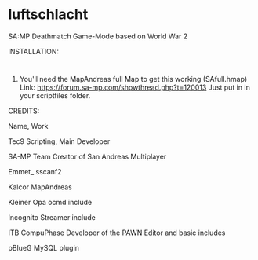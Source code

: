 # luftschlacht
SA:MP Deathmatch Game-Mode based on World War 2


INSTALLATION:
#
1) You'll need the MapAndreas full Map to get this working (SAfull.hmap) Link: https://forum.sa-mp.com/showthread.php?t=120013
   Just put in in your scriptfiles folder.



CREDITS:

Name,	Work

Tec9 Scripting, Main Developer

SA-MP Team	Creator of San Andreas Multiplayer

Emmet_	sscanf2 

Kalcor	MapAndreas

Kleiner Opa	ocmd include

Incognito	Streamer include

ITB CompuPhase	Developer of the PAWN Editor and basic includes

pBlueG MySQL plugin

